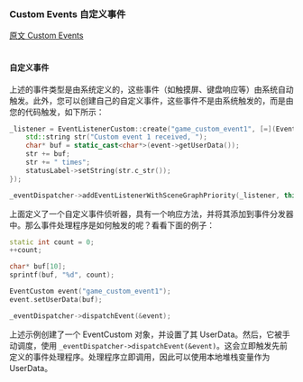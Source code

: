 ### Custom Events  自定义事件
[原文 Custom Events](https://docs.cocos2d-x.org/cocos2d-x/v4/en/event_dispatcher/custom.html) 
<br>
<br>

#### 自定义事件
上述的事件类型是由系统定义的，这些事件（如触摸屏、键盘响应等）由系统自动触发。此外，您可以创建自己的自定义事件，这些事件不是由系统触发的，而是由您的代码触发，如下所示：

```cpp
_listener = EventListenerCustom::create("game_custom_event1", [=](EventCustom* event){
    std::string str("Custom event 1 received, ");
    char* buf = static_cast<char*>(event->getUserData());
    str += buf;
    str += " times";
    statusLabel->setString(str.c_str());
});

_eventDispatcher->addEventListenerWithSceneGraphPriority(_listener, this);
```

上面定义了一个自定义事件侦听器，具有一个响应方法，并将其添加到事件分发器中。那么事件处理程序是如何触发的呢？看看下面的例子：

```cpp
static int count = 0;
++count;

char* buf[10];
sprintf(buf, "%d", count);

EventCustom event("game_custom_event1");
event.setUserData(buf);

_eventDispatcher->dispatchEvent(&event);
```

上述示例创建了一个 EventCustom 对象，并设置了其 UserData。然后，它被手动调度，使用 `_eventDispatcher->dispatchEvent(&event)`。这会立即触发先前定义的事件处理程序。处理程序立即调用，因此可以使用本地堆栈变量作为 UserData。